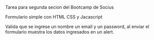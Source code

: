 Tarea para segunda secion del Bootcamp de Socius

Formulario simple con HTML CSS y Jacascript

Valida que se ingrese un nombre un email y un password, al enviar el formulario muestra los datos ingresados en un alert.
